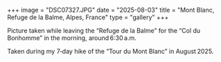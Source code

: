 +++ 
image = "DSC07327.JPG" 
date = "2025-08-03" 
title = "Mont Blanc, Refuge de la Balme, Alpes, France" 
type = "gallery" 
+++

Picture taken while leaving the “Refuge de la Balme” for the “Col du Bonhomme” in the morning, around 6:30 a.m.

Taken during my 7‑day hike of the “Tour du Mont Blanc” in August 2025.